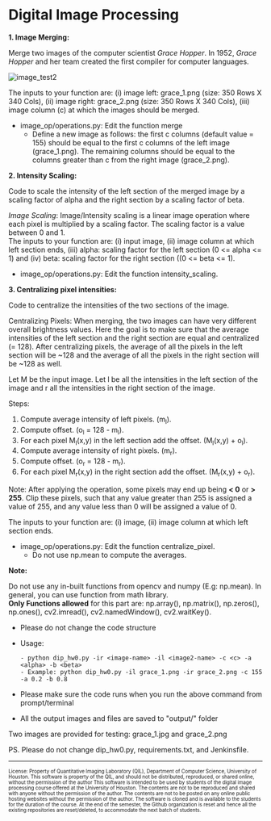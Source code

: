 # Digital Image Processing 



**1.  Image Merging:**

Merge two images of the computer scientist *Grace Hopper*. In 1952, *Grace Hopper* and her team created the first compiler for computer languages.

![image_test2](https://user-images.githubusercontent.com/25855062/91643178-9f2d6380-e9f6-11ea-8cea-2313e80365c6.jpg)


The inputs to your function are: (i) image left: grace\_1.png (size: 350 Rows X 340 Cols), (ii) image right: grace\_2.png (size: 350 Rows X 340 Cols), (iii) image column (c) at which the images should be merged.

  - image_op/operations.py: Edit the function merge
    - Define a new image as follows: the first c columns (default value = 155) should be equal to the first c columns of the left image (grace\_1.png). The remaining columns should be equal to the columns greater than c from the right image (grace\_2.png).
    
**2.  Intensity Scaling:**

Code to scale the intensity of the left section of the merged image by a scaling factor of alpha and the right section by a scaling factor of beta. 

*Image Scaling*: Image/Intensity scaling is a linear image operation where each pixel is multiplied by a scaling factor. The scaling factor is a value between 0 and 1.  
The inputs to your function are: (i) input image, (ii) image column at which left section ends, (iii) alpha: scaling factor for the left section (0 <= alpha <= 1) and (iv) beta: scaling factor for the right section ((0 <= beta <= 1).

  - image_op/operations.py: Edit the function intensity\_scaling.
  
**3.  Centralizing pixel intensities:**

Code to centralize the intensities of the two sections of the image.

Centralizing Pixels: When merging, the two images can have very different overall brightness values. Here the goal is to make sure that the average intensities of the left section and the right section are equal and centralized (= 128).
After centralizing pixels, the average of all the pixels in the left section will be ~128 and the average of all the pixels in the right section will be ~128 as well.

Let M be the input image. Let l be all the intensities in the left section of the image and r all the intensities in the right section of the image.

Steps:
1. Compute average intensity of left pixels. (m<sub>l</sub>).
2. Compute offset. (o<sub>l</sub> = 128 - m<sub>l</sub>).
3. For each pixel M<sub>l</sub>(x,y) in the left section add the offset. (M<sub>l</sub>(x,y) + o<sub>l</sub>).
4. Compute average intensity of right pixels. (m<sub>r</sub>).
5. Compute offset. (o<sub>r</sub> = 128 - m<sub>r</sub>).
6. For each pixel M<sub>r</sub>(x,y) in the right section add the offset. (M<sub>r</sub>(x,y) + o<sub>r</sub>).

Note: After applying the operation, some pixels may end up being **< 0** or **> 255**. Clip these pixels, such that any value greater than 255 is assigned a value of 255, and any value less than 0 will be assigned a value of 0.

The inputs to your function are: (i) image, (ii) image column at which left section ends.

  - image_op/operations.py: Edit the function centralize\_pixel.
    - Do not use np.mean to compute the averages.
    
   
   
**Note:**

Do not use any in-built functions from opencv and numpy (E.g: np.mean). In general, you can use function from math library. <br/>
**Only Functions allowed** for this part are: np.array(), np.matrix(), np.zeros(), np.ones(), cv2.imread(), cv2.namedWindow(), cv2.waitKey().
   
  - Please do not change the code structure
  - Usage:
   
        - python dip_hw0.py -ir <image-name> -il <image2-name> -c <c> -a <alpha> -b <beta>
        - Example: python dip_hw0.py -il grace_1.png -ir grace_2.png -c 155 -a 0.2 -b 0.8
  - Please make sure the code runs when you run the above command from prompt/terminal
  - All the output images and files are saved to "output/" folder

Two images are provided for testing: grace\_1.jpg and grace\_2.png
  
PS. Please do not change dip_hw0.py, requirements.txt, and Jenkinsfile. 




-----------------------

<sub><sup>
License: Property of Quantitative Imaging Laboratory (QIL), Department of Computer Science, University of Houston. This software is property of the QIL, and should not be distributed, reproduced, or shared online, without the permission of the author This software is intended to be used by students of the digital image processing course offered at the University of Houston. The contents are not to be reproduced and shared with anyone without the permission of the author. The contents are not to be posted on any online public hosting websites without the permission of the author. The software is cloned and is available to the students for the duration of the course. At the end of the semester, the Github organization is reset and hence all the existing repositories are reset/deleted, to accommodate the next batch of students.
</sub></sup>


